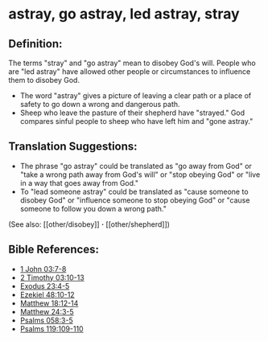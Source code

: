# astray, go astray, led astray, stray #

## Definition: ##

The terms "stray" and "go astray" mean to disobey God's will. People who are "led astray" have allowed other people or circumstances to influence them to disobey God.

* The word "astray" gives a picture of leaving a clear path or a place of safety to go down a wrong and dangerous path.
* Sheep who leave the pasture of their shepherd have "strayed." God compares sinful people to sheep who have left him and "gone astray."

## Translation Suggestions: ##

* The phrase "go astray" could be translated as "go away from God" or "take a wrong path away from God's will" or "stop obeying God" or "live in a way that goes away from God."
* To "lead someone astray" could be translated as "cause someone to disobey God" or "influence someone to stop obeying God" or "cause someone to follow you down a wrong path." 

(See also: [[other/disobey]] **·** [[other/shepherd]])

## Bible References: ##

* [1 John 03:7-8](en/tn/1jn/help/03/07)
* [2 Timothy 03:10-13](en/tn/2ti/help/03/10)
* [Exodus 23:4-5](en/tn/exo/help/23/04)
* [Ezekiel 48:10-12](en/tn/ezk/help/48/10)
* [Matthew 18:12-14](en/tn/mat/help/18/12)
* [Matthew 24:3-5](en/tn/mat/help/24/03)
* [Psalms 058:3-5](en/tn/psa/help/58/03)
* [Psalms 119:109-110](en/tn/psa/help/119/109)